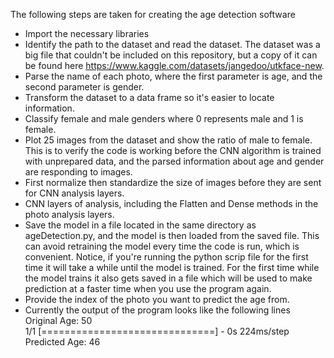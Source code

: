 The following steps are taken for creating the age detection software
* Import the necessary libraries 
* Identify the path to the dataset and read the dataset. The dataset was a big file that couldn't be included on this repository, but a copy of it can be found here https://www.kaggle.com/datasets/jangedoo/utkface-new. 
* Parse the name of each photo, where the first parameter is age, and the second parameter is gender.
* Transform the dataset to a data frame so it's easier to locate information.
* Classify female and male genders where 0 represents male and 1 is female. 
* Plot 25 images from the dataset and show the ratio of male to female. This is to verify the code is working before the CNN algorithm is trained with unprepared data, and the parsed information about age and gender are responding to images. 
* First normalize then standardize the size of images before they are sent for CNN analysis layers. 
* CNN layers of analysis, including the Flatten and Dense methods in the photo analysis layers. 
* Save the model in a file located in the same directory as ageDetection.py, and the model is then loaded from the saved file. This can avoid retraining the model every time the code is run, which is convenient. Notice, if you're running the python scrip file for the first time it will take a while until the model is trained. For the first time while the model trains it also gets saved in a file which will be used to make prediction at a faster time when you use the program again. 
* Provide the index of the photo you want to predict the age from.
* Currently the output of the program looks like the following lines
<br />  Original Age: 50
<br />  1/1 [==============================] - 0s 224ms/step
<br />  Predicted Age: 46
